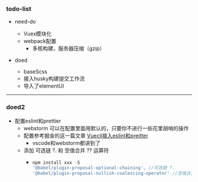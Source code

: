 ###  todo-list

- need-do
    - Vuex模块化
    - webpack配置
        - 多核构建，服务器压缩（gzip）

- doed
    - baseScss
    - 接入husky构建提交工作流
    - 导入了elementUI
    
---

### doed2

- 配置eslint和prettier
    - webstorm 可以在配置里面用默认的，只要你不进行一些花里胡哨的操作
    - 配置参考掘金的这一篇文章 [Vuecli接入eslint和preitter](https://juejin.cn/post/6850037281957838855#heading-8)
        - vscode和webstorm都讲到了
    - 添加 可选链 ?. 和 空值合并 ?? 运算符
        - ``` js
          npm install xxx -S
          '@babel/plugin-proposal-optional-chaining', //可选链 ?.
          '@babel/plugin-proposal-nullish-coalescing-operator' //空值合并 ??
          ```
